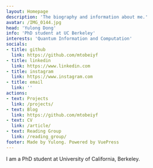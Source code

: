```yaml
---
layout: Homepage
description: 'The biography and information about me.'
avatar: /IMG_0144.jpg
head: 'Yulong Dong'
info: 'PhD student at UC Berkeley'
interests: 'Quantum Information and Computation'
socials:
- title: github
  link: https://github.com/mtobeiyf
- title: linkedin
  link: https://www.linkedin.com
- title: instagram
  link: https://www.instagram.com
- title: email
  link: ''
actions:
- text: Projects
  link: /projects/
- text: Blog
  link: https://github.com/mtobeiyf
- text: CV
  link: /article/
- text: Reading Group
  link: /reading_group/
footer: Made by Yulong. Powered by VuePress
---
```


I am a PhD student at University of California, Berkeley.
